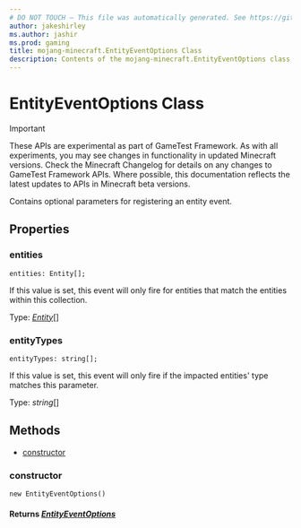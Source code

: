 ```yaml
---
# DO NOT TOUCH — This file was automatically generated. See https://github.com/Mojang/MinecraftScriptingApiDocsGenerator to modify descriptions, examples, etc.
author: jakeshirley
ms.author: jashir
ms.prod: gaming
title: mojang-minecraft.EntityEventOptions Class
description: Contents of the mojang-minecraft.EntityEventOptions class.
---
```

# EntityEventOptions Class
>[!IMPORTANT]
>These APIs are experimental as part of GameTest Framework. As with all experiments, you may see changes in functionality in updated Minecraft versions. Check the Minecraft Changelog for details on any changes to GameTest Framework APIs. Where possible, this documentation reflects the latest updates to APIs in Minecraft beta versions.

Contains optional parameters for registering an entity event.

## Properties
### **entities**
`entities: Entity[];`

If this value is set, this event will only fire for entities that match the entities within this collection.

Type: [*Entity*](Entity.md)[]

### **entityTypes**
`entityTypes: string[];`

If this value is set, this event will only fire if the impacted entities' type matches this parameter.

Type: *string*[]


## Methods
- [constructor](#constructor)
  
### **constructor**
`
new EntityEventOptions()
`


#### **Returns** [*EntityEventOptions*](EntityEventOptions.md)
